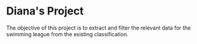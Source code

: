 # Diana's Project

The objective of this project is to extract and filter the relevant data for the swimming league from the existing classification.

